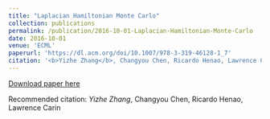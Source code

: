 ```yaml
---
title: "Laplacian Hamiltonian Monte Carlo"
collection: publications
permalink: /publication/2016-10-01-Laplacian-Hamiltonian-Monte-Carlo
date: 2016-10-01
venue: 'ECML'
paperurl: 'https://dl.acm.org/doi/10.1007/978-3-319-46128-1_7'
citation: '<b>Yizhe Zhang</b>, Changyou Chen, Ricardo Henao, Lawrence Carin'
---
```

[Download paper here](https://dl.acm.org/doi/10.1007/978-3-319-46128-1_7)

Recommended citation: *Yizhe Zhang*, Changyou Chen, Ricardo Henao, Lawrence Carin